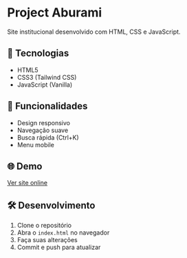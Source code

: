 # Project Aburami

Site institucional desenvolvido com HTML, CSS e JavaScript.

## 🚀 Tecnologias
- HTML5
- CSS3 (Tailwind CSS)
- JavaScript (Vanilla)

## 📱 Funcionalidades
- Design responsivo
- Navegação suave
- Busca rápida (Ctrl+K)
- Menu mobile

## 🌐 Demo
[Ver site online](https://vihisantos.github.io/project_aburami/)

## 🛠️ Desenvolvimento
1. Clone o repositório
2. Abra o `index.html` no navegador
3. Faça suas alterações
4. Commit e push para atualizar